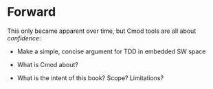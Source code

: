 # Forward

This only became apparent over time, but Cmod tools are all about *confidence*:

- Make a simple, concise argument for TDD in embedded SW space

- What is Cmod about?

- What is the intent of this book? Scope? Limitations?
